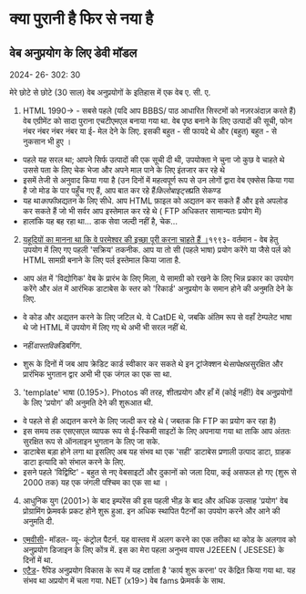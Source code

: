 # क्या पुरानी है फिर से नया है

## वेब अनुप्रयोग के लिए डेवी मॉडल

<datetime class="hidden">2024- 26- 302: 30</datetime>

मेरे छोटे से छोटे (30 साल) वेब अनुप्रयोगों के इतिहास में एक वेब ए. सी. ए.

1. HTML 1990-> - सबसे पहले (यदि आप BBBS/ पाठ आधारित सिस्टमों को नज़रअंदाज़ करते हैं) वेब एग्रीमेंट को सादा पुराना एचटीएमएल बनाया गया था. वेब पृष्ठ बनाने के लिए उत्पादों की सूची, फोन नंबर नंबर नंबर नंबर या ई- मेल देने के लिए.
   इसकी बहुत - सी फायदे थे और (बहुत) बहुत - से नुकसान भी हुए ।

- पहले यह सरल था; आपने सिर्फ उत्पादों की एक सूची दी थी, उपयोक्ता ने चुना जो कुछ वे चाहते थे उससे पता के लिए चेक भेजा और अपने माल पाने के लिए इंतजार कर रहे थे
- इसमें तेजी से अनुवाद किया गया है (उन दिनों में महत्वपूर्ण रूप से उन लोगों द्वारा वेब एक्सेस किया गया है जो मोड के पार पहुँच गए हैं, आप बात कर रहे हैं*किलोबाइट्स*प्रति सेकण्ड
- यह था*काफी*अद्यतन के लिए सीधे. आप HTML फ़ाइल को अद्यतन कर सकते हैं और इसे अपलोड कर सकते हैं जो भी सर्वर आप इस्तेमाल कर रहे थे ( FTP अधिकतर सामान्यतः प्रयोग में)
- हालांकि यह बह रहा था... डाक सेवा जल्दी नहीं है, चेक...

2. [यहूदियों का मानना था कि वे परमेश्‍वर की इच्छा पूरी करना चाहते हैं ।](https://webdevelopmenthistory.com/1993-cgi-scripts-and-early-server-side-web-programming/)१९९३- वर्तमान - वेब हेतु उपयोग में लिए गए पहली 'सक्रिय' तकनीक. आप या तो सी (पहले भाषा) प्रयोग करेंगे या जैसे पर्ल को HTML सामग्री बनाने के लिए पर्ल इस्तेमाल किया जाता है.

- आप अंत में 'विद्योगिक' वेब के प्रारंभ के लिए मिला, ये सामग्री को रखने के लिए भिन्न प्रकार का उपयोग करेंगे और अंत में आरंभिक डाटाबेस के स्तर को 'रिकार्ड' अनुप्रयोग के समान होने की अनुमति देने के लिए.

- वे कोड और अद्यतन करने के लिए जटिल थे. ये CatDE थे, जबकि अंतिम रूप से वहाँ टेम्पलेट भाषा थे जो HTML में उपयोग में लिए गए थे अभी भी सरल नहीं थे.

- नहीं*वास्तविक*डिबगिंग.

- शुरू के दिनों में जब आप क्रेडिट कार्ड स्वीकार कर सकते थे इन ट्रांजेक्शन थे*सापेक्ष*असुरक्षित और प्रारंभिक भुगतान द्वार अभी भी एक जंगल का एक सा था.

3. 'template' भाषा (0.195>). Photos की तरह, शीतप्रयोग और हाँ में (कोई नहीं!) वेब अनुप्रयोगों के लिए 'प्रयोग' की अनुमति देने की शुरूआत थी.

- वे पहले से ही अद्यतन करने के लिए जल्दी कर रहे थे ( जबतक कि FTP का प्रयोग कर रहा है)
- इस समय तक एसएसएल व्यापक रूप से ई-स्किमी साइटों के लिए अपनाया गया था ताकि आप अंततः सुरक्षित रूप से ऑनलाइन भुगतान के लिए जा सके.
- डाटाबेस बड़ा होने लगा था इसलिए अब यह संभव था एक 'सही' डाटाबेस प्रणाली उत्पाद डाटा, ग्राहक डाटा इत्यादि को संभाल करने के लिए.
- इसने पहले 'विद्विष्टि' - बहुत से नए वेबसाइटों और दुकानों को जला दिया, कई असफल हो गए (शुरू से 2000 तक) यह एक जंगली पश्‍चिम का एक सा था ।

4. आधुनिक युग (2001>) के बाद इम्परेंस की इस पहली भीड़ के बाद और अधिक उत्साह 'प्रयोग' वेब प्रोग्रामिंग फ्रेमवर्क प्रकट होने शुरू हुआ. इन अधिक स्थापित पैटर्नों का उपयोग करने और आने की अनुमति दी.

- [एमवीसी](https://en.wikipedia.org/wiki/Model%E2%80%93view%E2%80%93controller)- मॉडल- व्यू- कंट्रोल पैटर्न. यह वास्तव में अलग करने का एक तरीका था कोड के अलगाव को अनुप्रयोग डिजाइन के लिए कोंत्र में. इस का मेरा पहला अनुभव वापस J2EEEN ( JESESE) के दिनों में था.
- [एटैड](https://en.wikipedia.org/wiki/Rapid_application_development)- रैपिड अनुप्रयोग विकास के रूप में यह दर्शाता है 'कार्य शुरू करना' पर केंद्रित किया गया था. यह संभव था अप्रयोग में चला गया. NET (x19>) वेब fams फ्रेमवर्क के साथ.